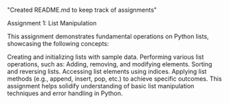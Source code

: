  "Created README.md to keep track of assignments"
 
Assignment 1: List Manipulation

This assignment demonstrates fundamental operations on Python lists, showcasing the following concepts:

Creating and initializing lists with sample data.
Performing various list operations, such as:
Adding, removing, and modifying elements.
Sorting and reversing lists.
Accessing list elements using indices.
Applying list methods (e.g., append, insert, pop, etc.) to achieve specific outcomes.
This assignment helps solidify understanding of basic list manipulation techniques and error handling in Python.
